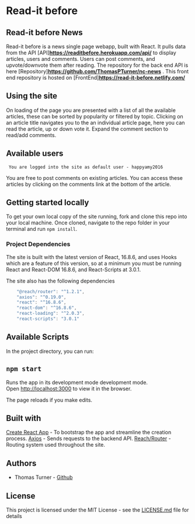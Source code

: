 
# Read-it before

## Read-it before News

Read-it before is a news single page webapp, built with React. It pulls data from the API [API]**https://readitbefore.herokuapp.com/api/** to display articles, users and comments. Users can post comments, and upvote/downvote them after reading. The repository for the back end API is here [Repository]**https://github.com/ThomasPTurner/nc-news** . This front end repository is hosted on [FrontEnd]**https://read-it-before.netlify.com/**

## Using the site

On loading of the page you are presented with a list of all the available articles, these can be sorted by popularity or filtered by topic. Clicking on an article title navigates you to the an individual article page, here you can read the article, up or down vote it. Expand the comment section to read/add comments.

## Available users

```
 You are logged into the site as default user - happyamy2016

```

You are free to post comments on existing articles. You can access these articles by clicking on the comments link at the bottom of the article.

## Getting started locally

To get your own local copy of the site running, fork and clone this repo into your local machine.
Once cloned, navigate to the repo folder in your terminal and run
`npm install`.

### Project Dependencies

The site is built with the latest version of React, 16.8.6, and uses Hooks which are a feature of this version, so at a minimum you must be running React and React-DOM 16.8.6, and React-Scripts at 3.0.1.

The site also has the following dependencies

```js
    "@reach/router": "^1.2.1",
    "axios": "^0.19.0",
    "react": "^16.8.6",
    "react-dom": "^16.8.6",
    "react-loading": "^2.0.3",
    "react-scripts": "3.0.1"
```

## Available Scripts

In the project directory, you can run:

## `npm start`

Runs the app in its development mode development mode.<br>
Open [http://localhost:3000](http://localhost:3000) to view it in the browser.

The page reloads if you make edits.<br>

## Built with

[Create React App](https://github.com/facebook/create-react-app) - To bootstrap the app and streamline the creation process.
[Axios](https://www.npmjs.com/package/axios) - Sends requests to the backend API.
[Reach/Router](https://github.com/reach/router) - Routing system used throughout the site.

## Authors

- Thomas Turner - [Github](https://github.com/thomaspturner)

## License

This project is licensed under the MIT License - see the [LICENSE.md](LICENSE.md) file for details
